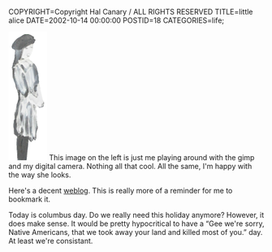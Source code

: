 COPYRIGHT=Copyright Hal Canary / ALL RIGHTS RESERVED
TITLE=little alice
DATE=2002-10-14 00:00:00
POSTID=18
CATEGORIES=life;

![[little alice]](/images/alice-small2.png) This image on the left is just me playing around with the gimp and my digital camera. Nothing all that cool. All the same, I'm happy with the way she looks.

Here's a decent [weblog](http://boingboing.net/). This is really more of a reminder for me to bookmark it.

Today is columbus day. Do we really need this holiday anymore? However, it does make sense. It would be pretty hypocritical to have a “Gee we're sorry, Native Americans, that we took away your land and killed most of you.” day. At least we're consistant.
